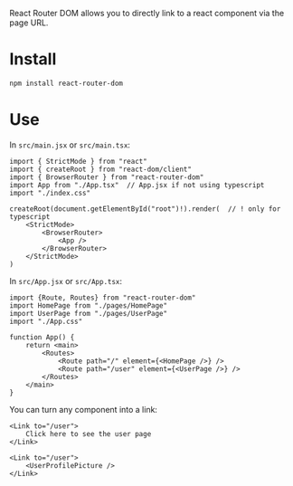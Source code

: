 React Router DOM allows you to directly link to a react component via the page URL.
# Install
```bash
npm install react-router-dom
```
# Use
In `src/main.jsx` or `src/main.tsx`:
```tsx
import { StrictMode } from "react"
import { createRoot } from "react-dom/client"
import { BrowserRouter } from "react-router-dom"
import App from "./App.tsx"  // App.jsx if not using typescript
import "./index.css"

createRoot(document.getElementById("root")!).render(  // ! only for typescript
	<StrictMode>
		<BrowserRouter>
			<App />
		</BrowserRouter>
	</StrictMode>
)
```
In `src/App.jsx` or `src/App.tsx`:
```tsx
import {Route, Routes} from "react-router-dom"
import HomePage from "./pages/HomePage"
import UserPage from "./pages/UserPage"
import "./App.css"

function App() {
	return <main>
		<Routes>
			<Route path="/" element={<HomePage />} />
			<Route path="/user" element={<UserPage />} />
		</Routes>
	</main>
}
```
You can turn any component into a link:
```tsx
<Link to="/user">
	Click here to see the user page
</Link>

<Link to="/user">
	<UserProfilePicture />
</Link>
```
